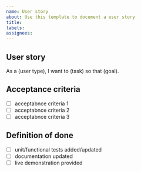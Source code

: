 ```yaml
---
name: User story
about: Use this template to document a user story
title: 
labels: 
assignees: 
---
```


## User story
As a (user type), I want to (task) so that (goal).

## Acceptance criteria
<!-- provide 1..n acceptance criteria to help further understand the requirement -->
- [ ] acceptabnce criteria 1
- [ ] acceptabnce criteria 2
- [ ] acceptabnce criteria 3

## Definition of done
<!-- this section is fixed and applies to all user story tickets -->
- [ ] unit/functional tests added/updated
- [ ] documentation updated
- [ ] live demonstration provided
